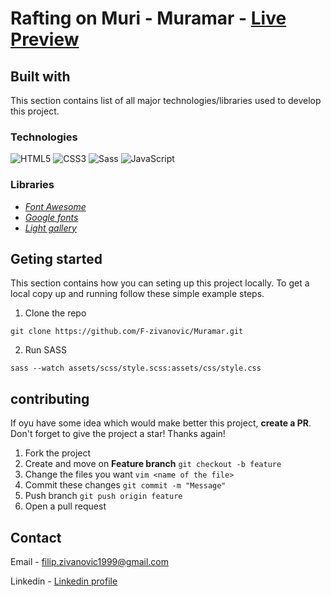 # Rafting on Muri - Muramar - <a href="https://muramar.si/">Live Preview</a>


## Built with
This section contains list of all major technologies/libraries used to develop this project. 

  ### Technologies

 ![HTML5](https://img.shields.io/badge/HTML5-323330?style=for-the-badge&logo=html5&logoColor=F7DF1E) 
 ![CSS3](https://img.shields.io/badge/CSS3-323330?style=for-the-badge&logo=css3&logoColor=F7DF1E)
 ![Sass](https://img.shields.io/badge/Sass-323330?style=for-the-badge&logo=sass&logoColor=F7DF1E) 
 ![JavaScript](https://img.shields.io/badge/JavaScript-323330?style=for-the-badge&logo=javascript&logoColor=F7DF1E)
 
  ### Libraries
  - <a href="https://fontawesome.com/">*Font Awesome*</a>
  - <a href="https://fonts.google.com/knowledge">*Google fonts*</a>
  - <a href="https://cdnjs.com/libraries/lightgallery-js">*Light gallery*</a>
  
## Geting started
 This section contains how you can seting up this project locally. To get a local copy up and running follow these simple example steps.
 
1. Clone the repo
```
git clone https://github.com/F-zivanovic/Muramar.git
```
2. Run SASS
```
sass --watch assets/scss/style.scss:assets/css/style.css
```

## contributing
If oyu have some idea which would make better this project, __create a PR__. Don't forget to give the project a star! Thanks again!

1. Fork the project
2. Create and move on __Feature branch__ ```git checkout -b feature```
3. Change the files you want ```vim <name of the file> ```
4. Commit these changes ```git commit -m "Message" ```
5. Push branch ```git push origin feature ```
6. Open a pull request

## Contact
Email - <filip.zivanovic1999@gmail.com> 

Linkedin - <a href="https://www.linkedin.com/in/f-zivanovic/">Linkedin profile</a>
